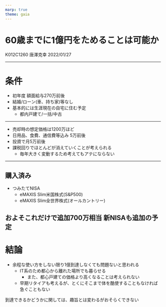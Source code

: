```yaml
---
marp: true
theme: gaia
---
```


<!-- class:lead -->
# 60歳までに1億円をためることは可能か
K012C1260 唐澤克幸
2022/01/27

---

# 条件
- 初年度 額面給与270万前後
- 結婚/ローン(車、持ち家)等なし
- 基本的には生涯現在の自宅に住む予定
    - 都内戸建て/一括/中古
---

- 売却時の想定価格は1200万ほど
- 日用品、食費、通信費等込み 5万前後
- 投資で月5万前後
- 課税回りでほとんどが消えていくことが考えられる
    - 毎年大きく変動するため考えてもアテにならない

---

## 購入済み
- つみたてNISA
    - eMAXIS Slim米国株式(S&P500)
    - eMAXIS Slim全世界株式(オールカントリー)

およそこれだけで追加700万相当
新NISAも追加の予定
---

# 結論
- 余程な使い方をしない限り1億到達しなくても問題ないと思われる  
    - IT系のため都心から離れた場所でも暮らせる
        - また、都心戸建ての価格より高くなることは考えられない
    - 早期リタイアも考えるが、とくにそこまで体を酷使することもなければ急ぐこともない

到達できるかどうかに関しては、趣旨とは変わるがおそらくできない
